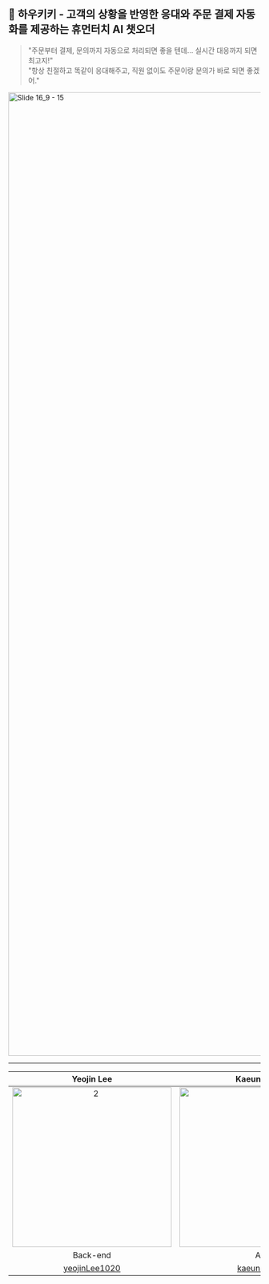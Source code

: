 ## 🤖 하우키키 - 고객의 상황을 반영한 응대와 주문 결제 자동화를 제공하는 휴먼터치 AI 챗오더
> "주문부터 결제, 문의까지 자동으로 처리되면 좋을 텐데… 실시간 대응까지 되면 최고지!" </br>
> "항상 친절하고 똑같이 응대해주고, 직원 없이도 주문이랑 문의가 바로 되면 좋겠어."
<img width="1920" alt="Slide 16_9 - 15" src="https://github.com/user-attachments/assets/231fd6ce-9c21-4180-9801-d01813b16c04" />

***

| Yeojin Lee | Kaeun Yeon | Jooyeon Lee |
|:-------:|:-------:|:-------:|
| <img width="318" alt="2" src="https://github.com/user-attachments/assets/2a460b92-4b75-407d-8b30-3b8c0053051d" /> | <img width="318" alt="1" src="https://github.com/user-attachments/assets/0bec5028-625f-4d65-bc26-2266fe1c66e8" /> | <img width="318" alt="3" src="https://github.com/user-attachments/assets/7d0ef58a-52f0-460a-a1e3-4b5d29a14728" /> |
| Back-end | AI | Front-end |
| [yeojinLee1020](https://github.com/yeojinLee1020) | [kaeun0813](https://github.com/kaeun0813) | [leekrkr](https://github.com/leekrkr) |
